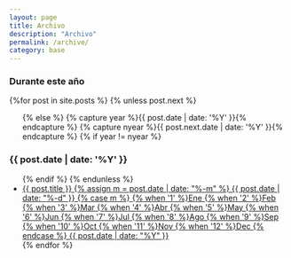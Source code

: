 ```yaml
---
layout: page
title: Archivo
description: "Archivo"
permalink: /archive/
category: base
---
```


<section id="archive">
  <h3>Durante este año</h3>
  {%for post in site.posts %}
    {% unless post.next %}
      <ul class="post-list">
    {% else %}
      {% capture year %}{{ post.date | date: '%Y' }}{% endcapture %}
      {% capture nyear %}{{ post.next.date | date: '%Y' }}{% endcapture %}
      {% if year != nyear %}
        </ul>
        <h3>{{ post.date | date: '%Y' }}</h3>
        <ul class="post-list">
      {% endif %}
    {% endunless %}
      <li><a href="{{ site.url }}{{ post.url }}">{{ post.title }}<span class="entry-date">
      <time datetime="{{ post.date | date_to_xmlschema }}">
      {% assign m = post.date | date: "%-m" %}
      {{ post.date | date: "%-d" }}
      {% case m %}
        {% when '1' %}Ene
        {% when '2' %}Feb
        {% when '3' %}Mar
        {% when '4' %}Abr
        {% when '5' %}May
        {% when '6' %}Jun
        {% when '7' %}Jul
        {% when '8' %}Ago
        {% when '9' %}Sep
        {% when '10' %}Oct
        {% when '11' %}Nov
        {% when '12' %}Dec
      {% endcase %}
      {{ post.date | date: "%Y" }}
      </time></span></a></li>
  {% endfor %}
  </ul>
</section>

